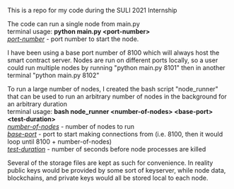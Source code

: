 This is a repo for my code during the SULI 2021 Internship

The code can run a single node from main.py
<br>terminal usage: <b>python main.py \<port-number\></b>
<br><u><i>port-number</u></i> - port number to start the node. 
 
I have been using a base port number of 8100 which will always host the smart contract server.  Nodes are run on different ports locally, so a user could run multiple nodes by running "python main.py 8101" then in another terminal "python main.py 8102"

To run a large number of nodes, I created the bash script "node_runner" that can be used to run an arbitrary number of nodes in the background for an arbitrary duration
<br>terminal usage: <b>bash node_runner \<number-of-nodes\> \<base-port\> \<test-duration\></b>
<br><u><i>number-of-nodes</u></i> - number of nodes to run
<br><u><i>base-port</u></i> - port to start making connections from (i.e. 8100, then it would loop until 8100 + number-of-nodes)
<br><u><i>test-duration</u></i> - number of seconds before node processes are killed

Several of the storage files are kept as 
such for convenience.  In reality public keys 
would be provided by some sort of keyserver, 
while node data, blockchains, and private keys 
would all be stored local to each node.